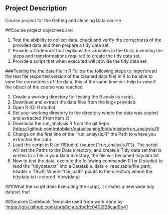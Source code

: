 
## Project Description
Course project for the Getting and cleaning Data course

##Course project objectives are:
1. Test the abibility to collect data, check and verify the correctness of the provided data and then prepare a tidy data set.
2. Provide a Codebook that explains the variables in the Data, including the steps and transformations required to create the tidy data set.
3. Provide a script that when executed will provide the tidy data set.

###Testing the the data file in R
Follow the following steps to import/read the text file (exported version of the cleaned data file) in R to be able to view the correctness of the data, this at the same time will help to view if the object of the course was reached

1. Create a working directory for testing the R analysis script.
2. Download and extract the data files from the lingk provided.
3. Open R (Or R studio) 
4. Set your working directory to the directory where the data was copied and extracted (from item 2)
5. Download the run_analysis.R from the git Repo (https://github.com/mtbbiker/datacleaning/blob/master/run_analysis.R)
6. Change on the first line of the "run_analysis.R" the Path to where you extracted the Data
7. Load the script in R (or RStudio) (source("run_analysis.R")). The script will set the Paths to the Data directory, and create a Tidy data set that is wriiten to a file in your Data directory, the file will benamed tidydata.txt
8. Now to test the data, execute the following commandin R )or R studio) to read the "tidydata.txt" into a Datatable.    data <- read.table(file_path, header = TRUE) Where "file_path" points to the directory where the tidydata.txt is       stored.
  View(data)

###What the script does
Executing the script, it creates a new wide tidy dataset that


##Sources
Codebook Template used from work done by :https://gist.github.com/JorisSchut/dbc1fc0402f28cad9b41
